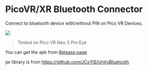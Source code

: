 # PicoVR/XR Bluetooth Connector

Connect to bluetooth device with/without PIN on Pico VR Devices.


![](https://i.imgur.com/26cGSVF.gif)  
> Tested on Pico VR Neo 3 Pro Eye

You can get the apk from [Release page](https://github.com/JCxYIS/PicoXR-BluetoothConnector/releases)


jar library is from https://github.com/JCxYIS/UnityBluetooth

